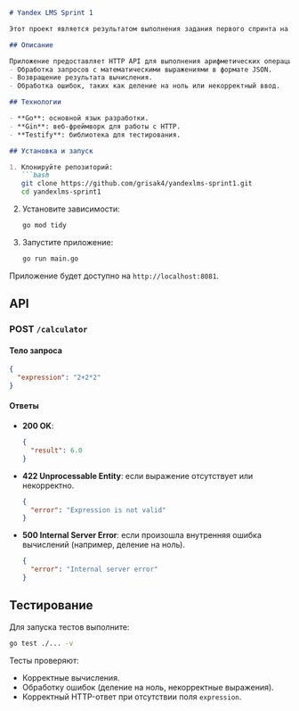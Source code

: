 ```markdown
# Yandex LMS Sprint 1

Этот проект является результатом выполнения задания первого спринта на платформе Yandex LMS. Он реализует базовую функциональность калькулятора, предоставляя возможность выполнять операции над математическими выражениями через REST API.

## Описание

Приложение предоставляет HTTP API для выполнения арифметических операций, поддерживает скобки, и работает с числами с плавающей точкой. Основной функционал:
- Обработка запросов с математическими выражениями в формате JSON.
- Возвращение результата вычисления.
- Обработка ошибок, таких как деление на ноль или некорректный ввод.

## Технологии

- **Go**: основной язык разработки.
- **Gin**: веб-фреймворк для работы с HTTP.
- **Testify**: библиотека для тестирования.

## Установка и запуск

1. Клонируйте репозиторий:
   ```bash
   git clone https://github.com/grisak4/yandexlms-sprint1.git
   cd yandexlms-sprint1
   ```

2. Установите зависимости:
   ```bash
   go mod tidy
   ```

3. Запустите приложение:
   ```bash
   go run main.go
   ```

Приложение будет доступно на `http://localhost:8081`.

## API

### POST `/calculator`

#### Тело запроса
```json
{
  "expression": "2+2*2"
}
```

#### Ответы

- **200 OK**:
  ```json
  {
    "result": 6.0
  }
  ```

- **422 Unprocessable Entity**: если выражение отсутствует или некорректно.
  ```json
  {
    "error": "Expression is not valid"
  }
  ```

- **500 Internal Server Error**: если произошла внутренняя ошибка вычислений (например, деление на ноль).
  ```json
  {
    "error": "Internal server error"
  }
  ```

## Тестирование

Для запуска тестов выполните:
```bash
go test ./... -v
```

Тесты проверяют:
- Корректные вычисления.
- Обработку ошибок (деление на ноль, некорректные выражения).
- Корректный HTTP-ответ при отсутствии поля `expression`.
```